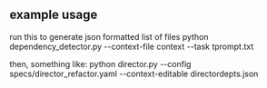 ## example usage
run this to generate json formatted list of files
python dependency_detector.py --context-file context --task tprompt.txt 

then, something like:
python director.py --config specs/director_refactor.yaml  --context-editable directordepts.json 


